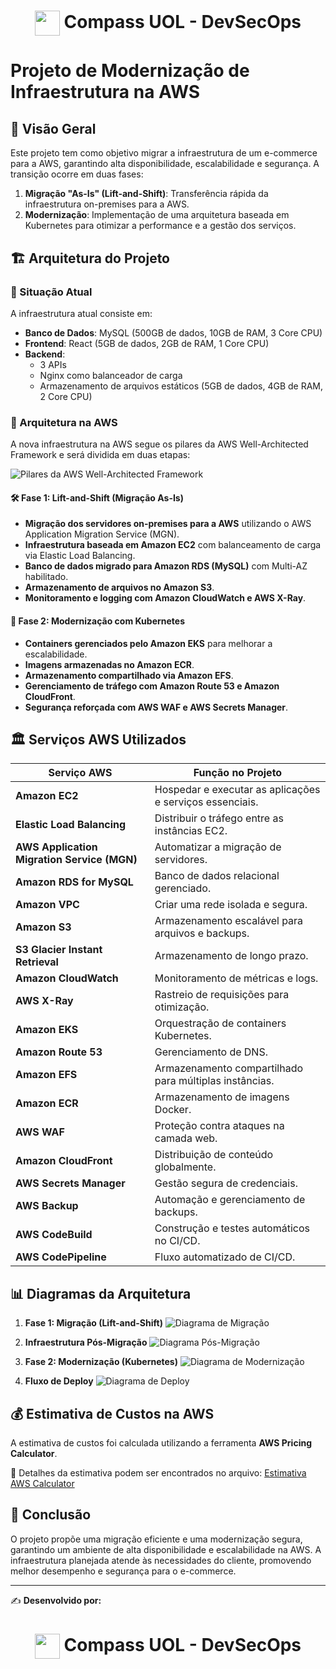 <h1 align="center">
    <img align="center" src="https://logospng.org/download/uol/logo-uol-icon-256.png" width="40" height="40" /> Compass UOL - DevSecOps
</h1>

# Projeto de Modernização de Infraestrutura na AWS

## 📌 Visão Geral

Este projeto tem como objetivo migrar a infraestrutura de um e-commerce para a AWS, garantindo alta disponibilidade, escalabilidade e segurança. A transição ocorre em duas fases: 

1. **Migração "As-Is" (Lift-and-Shift)**: Transferência rápida da infraestrutura on-premises para a AWS.
2. **Modernização**: Implementação de uma arquitetura baseada em Kubernetes para otimizar a performance e a gestão dos serviços.

## 🏗 Arquitetura do Projeto

### 🔹 Situação Atual
A infraestrutura atual consiste em:
- **Banco de Dados**: MySQL (500GB de dados, 10GB de RAM, 3 Core CPU)
- **Frontend**: React (5GB de dados, 2GB de RAM, 1 Core CPU)
- **Backend**:
  - 3 APIs
  - Nginx como balanceador de carga
  - Armazenamento de arquivos estáticos (5GB de dados, 4GB de RAM, 2 Core CPU)

### 🔹 Arquitetura na AWS
A nova infraestrutura na AWS segue os pilares da AWS Well-Architected Framework e será dividida em duas etapas:

![Pilares da AWS Well-Architected Framework](pilares_aws.png)

#### 🛠 **Fase 1: Lift-and-Shift (Migração As-Is)**
- **Migração dos servidores on-premises para a AWS** utilizando o AWS Application Migration Service (MGN).
- **Infraestrutura baseada em Amazon EC2** com balanceamento de carga via Elastic Load Balancing.
- **Banco de dados migrado para Amazon RDS (MySQL)** com Multi-AZ habilitado.
- **Armazenamento de arquivos no Amazon S3**.
- **Monitoramento e logging com Amazon CloudWatch e AWS X-Ray**.

#### 🚀 **Fase 2: Modernização com Kubernetes**
- **Containers gerenciados pelo Amazon EKS** para melhorar a escalabilidade.
- **Imagens armazenadas no Amazon ECR**.
- **Armazenamento compartilhado via Amazon EFS**.
- **Gerenciamento de tráfego com Amazon Route 53 e Amazon CloudFront**.
- **Segurança reforçada com AWS WAF e AWS Secrets Manager**.

## 🏛 Serviços AWS Utilizados

| **Serviço AWS** | **Função no Projeto** |
| --- | --- |
| **Amazon EC2** | Hospedar e executar as aplicações e serviços essenciais. |
| **Elastic Load Balancing** | Distribuir o tráfego entre as instâncias EC2. |
| **AWS Application Migration Service (MGN)** | Automatizar a migração de servidores. |
| **Amazon RDS for MySQL** | Banco de dados relacional gerenciado. |
| **Amazon VPC** | Criar uma rede isolada e segura. |
| **Amazon S3** | Armazenamento escalável para arquivos e backups. |
| **S3 Glacier Instant Retrieval** | Armazenamento de longo prazo. |
| **Amazon CloudWatch** | Monitoramento de métricas e logs. |
| **AWS X-Ray** | Rastreio de requisições para otimização. |
| **Amazon EKS** | Orquestração de containers Kubernetes. |
| **Amazon Route 53** | Gerenciamento de DNS. |
| **Amazon EFS** | Armazenamento compartilhado para múltiplas instâncias. |
| **Amazon ECR** | Armazenamento de imagens Docker. |
| **AWS WAF** | Proteção contra ataques na camada web. |
| **Amazon CloudFront** | Distribuição de conteúdo globalmente. |
| **AWS Secrets Manager** | Gestão segura de credenciais. |
| **AWS Backup** | Automação e gerenciamento de backups. |
| **AWS CodeBuild** | Construção e testes automáticos no CI/CD. |
| **AWS CodePipeline** | Fluxo automatizado de CI/CD. |

## 📊 Diagramas da Arquitetura

1. **Fase 1: Migração (Lift-and-Shift)**
   ![Diagrama de Migração](migracao.drawio.png)

2. **Infraestrutura Pós-Migração**
   ![Diagrama Pós-Migração](posmigracao.drawio.png)
   
3. **Fase 2: Modernização (Kubernetes)**
   ![Diagrama de Modernização](modernizacao.drawio.png)

4. **Fluxo de Deploy**
   ![Diagrama de Deploy](deploy.drawio.png)

## 💰 Estimativa de Custos na AWS
A estimativa de custos foi calculada utilizando a ferramenta **AWS Pricing Calculator**.

📄 Detalhes da estimativa podem ser encontrados no arquivo: [Estimativa AWS Calculator](aws_calculator.pdf)

## 📜 Conclusão
O projeto propõe uma migração eficiente e uma modernização segura, garantindo um ambiente de alta disponibilidade e escalabilidade na AWS. A infraestrutura planejada atende às necessidades do cliente, promovendo melhor desempenho e segurança para o e-commerce.

---

✍ **Desenvolvido por:** 

<h1 align="center">
    <img align="center" src="https://logospng.org/download/uol/logo-uol-icon-256.png" width="40" height="40" /> Compass UOL - DevSecOps
</h1>
